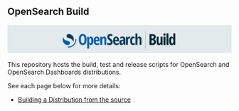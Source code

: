 ## OpenSearch Build

![build_logo](https://raw.githubusercontent.com/opensearch-project/opensearch-build/main/opensearch_build_image.png)

This repository hosts the build, test and release scripts for OpenSearch and OpenSearch Dashboards distributions.

See each page below for more details:
- [Building a Distribution from the source](https://github.com/opensearch-project/opensearch-build/wiki/Building-an-OpenSearch-and-OpenSearch-Dashboards-Distribution)
